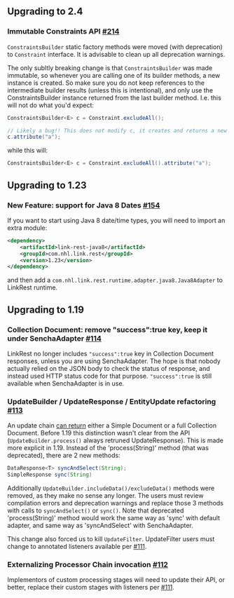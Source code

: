 ## Upgrading to 2.4

### Immutable Constraints API [#214](https://github.com/nhl/link-rest/issues/214)
`ConstraintsBuilder` static factory methods were moved (with deprecation) to `Constraint` interface. It is advisable to
clean up all deprecation warnings.

The only subltly breaking change is that `ConstraintsBuilder` was made immutable, so whenever you are calling one of 
its builder methods, a new instance is created. So make sure you do not keep references to the intermediate builder 
results (unless this is intentional), and only use the ConstraintsBuilder instance returned from the last builder method. I.e. this will not do what 
you'd expect:

```java
ConstraintsBuilder<E> c = Constraint.excludeAll();

// Likely a bug!! This does not modify c, it creates and returns a new instance
c.attribute("a");

```

while this will:

```java
ConstraintsBuilder<E> c = Constraint.excludeAll().attribute("a");
```

## Upgrading to 1.23

### New Feature: support for Java 8 Dates [#154](https://github.com/nhl/link-rest/issues/154)
If you want to start using Java 8 date/time types, you will need to import an extra module:
```xml
<dependency>
	<artifactId>link-rest-java8</artifactId>
	<groupId>com.nhl.link.rest</groupId>
	<version>1.23</version>
</dependency>
```
and then add a ```com.nhl.link.rest.runtime.adapter.java8.Java8Adapter``` to LinkRest runtime.

## Upgrading to 1.19

###  Collection Document: remove "success":true key, keep it under SenchaAdapter [#114](https://github.com/nhl/link-rest/issues/114)

LinkRest no longer includes ```"success":true``` key in Collection Document responses, unless you are using SenchaAdapter. The hope is that nobody actually relied on the JSON body to check the status of response, and instead used HTTP status code for that purpose. ```"success":true``` is still available when SenchaAdapter is in use. 

###  UpdateBuilder / UpdateResponse / EntityUpdate refactoring [#113](https://github.com/nhl/link-rest/issues/113)

An update chain [can return](http://nhl.github.io/link-rest/docs/protocol.html#protocol-json-documents) either a Simple Document or a full Collection Document. Before 1.19 this distinction wasn't clear from the API (```UpdateBuilder.process()``` always retruned UpdateResponse). This is made more explicit in 1.19. Instead of the 'process(String)' method (that was deprecated), there are 2 new methods:

```java
DataResponse<T> syncAndSelect(String);
SimpleResponse sync(String)
```

Additionally ```UpdateBuilder.includeData()/excludeData()``` methods were removed, as they make no sense any longer. The users must review compilation errors and deprecation warnings and replace those 3 methods with calls to ```syncAndSelect()``` or ```sync()```. Note that deprecated 'process(String)' method would work the same way as 'sync' with default adapter, and same way as 'syncAndSelect' with SenchaAdapter.

This change also forced us to kill ```UpdateFilter```. UpdateFilter users must change to annotated listeners available per [#111](https://github.com/nhl/link-rest/issues/111).


###   Externalizing Processor Chain invocation [#112](https://github.com/nhl/link-rest/issues/112)

Implementors of custom processing stages will need to update their API, or better, replace their custom stages with listeners per [#111](https://github.com/nhl/link-rest/issues/111).
